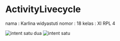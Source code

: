 # ActivityLivecycle

nama : Karlina widyastuti
nomor : 18
kelas : XI RPL 4

![intent satu dua](https://cloud.githubusercontent.com/assets/22352314/22236885/056c5d1c-e23b-11e6-8a9d-08a70844c9e9.PNG)
![intent satu](https://cloud.githubusercontent.com/assets/22352314/22236886/056fa4b8-e23b-11e6-8114-2fa965b7ef35.PNG)
